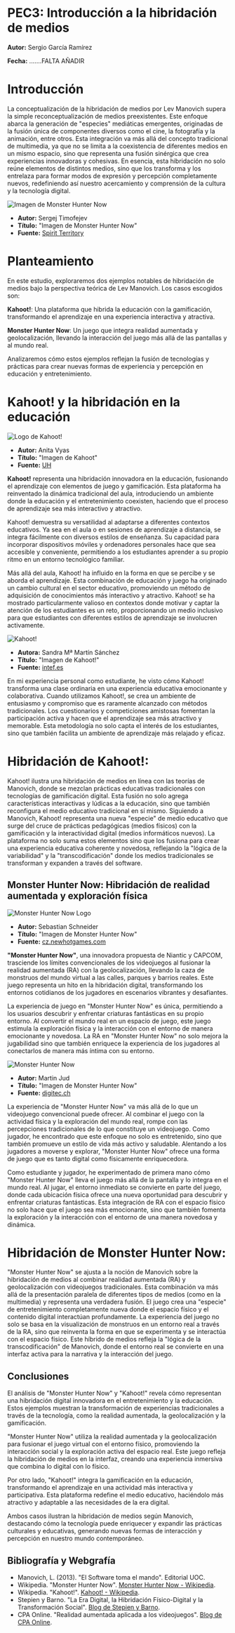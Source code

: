 # PEC3: Introducción a la hibridación de medios 

**Autor:** Sergio García Ramírez 

**Fecha:** .......FALTA AÑADIR

# Introducción
La conceptualización de la hibridación de medios por Lev Manovich supera la simple reconceptualización de medios preexistentes. Este enfoque abarca la generación de "especies" mediáticas emergentes, originadas de la fusión única de componentes diversos como el cine, la fotografía y la animación, entre otros. Esta integración va más allá del concepto tradicional de multimedia, ya que no se limita a la coexistencia de diferentes medios en un mismo espacio, sino que representa una fusión sinérgica que crea experiencias innovadoras y cohesivas. En esencia, esta hibridación no solo reúne elementos de distintos medios, sino que los transforma y los entrelaza para formar modos de expresión y percepción completamente nuevos, redefiniendo así nuestro acercamiento y comprensión de la cultura y la tecnología digital.

![Imagen de Monster Hunter Now](https://spiriterritory.com/images/news/nw25313l.jpg)
- **Autor:** Sergej Timofejev
- **Título:** "Imagen de Monster Hunter Now"
- **Fuente:** [Spirit Territory](https://spiriterritory.com)

# Planteamiento
En este estudio, exploraremos dos ejemplos notables de hibridación de medios bajo la perspectiva teórica de Lev Manovich. Los casos escogidos son:

**Kahoot!**: Una plataforma que hibrida la educación con la gamificación, transformando el aprendizaje en una experiencia interactiva y atractiva.

**Monster Hunter Now**: Un juego que integra realidad aumentada y geolocalización, llevando la interacción del juego más allá de las pantallas y al mundo real.

Analizaremos cómo estos ejemplos reflejan la fusión de tecnologías y prácticas para crear nuevas formas de experiencia y percepción en educación y entretenimiento.

# Kahoot! y la hibridación en la educación

![Logo de Kahoot!](https://venturebeat.com/wp-content/uploads/2017/07/kahoot.png?fit=1132%2C601&strip=all)
  - **Autor:** Anita Vyas
  - **Título:** "Imagen de Kahoot"
  - **Fuente:** [UH](https://www.instruction.uh.edu/2018/12/18/active-learning-with-kahoot/)

**Kahoot!** representa una hibridación innovadora en la educación, fusionando el aprendizaje con elementos de juego y gamificación. Esta plataforma ha reinventado la dinámica tradicional del aula, introduciendo un ambiente donde la educación y el entretenimiento coexisten, haciendo que el proceso de aprendizaje sea más interactivo y atractivo.

Kahoot! demuestra su versatilidad al adaptarse a diferentes contextos educativos. Ya sea en el aula o en sesiones de aprendizaje a distancia, se integra fácilmente con diversos estilos de enseñanza. Su capacidad para incorporar dispositivos móviles y ordenadores personales hace que sea accesible y conveniente, permitiendo a los estudiantes aprender a su propio ritmo en un entorno tecnológico familiar.

Más allá del aula, Kahoot! ha influido en la forma en que se percibe y se aborda el aprendizaje. Esta combinación de educación y juego ha originado un cambio cultural en el sector educativo, promoviendo un método de adquisición de conocimientos más interactivo y atractivo. Kahoot! se ha mostrado particularmente valioso en contextos donde motivar y captar la atención de los estudiantes es un reto, proporcionando un medio inclusivo para que estudiantes con diferentes estilos de aprendizaje se involucren activamente.

![Kahoot!](https://intef.es/wp-content/uploads/2019/11/kahoot_11.jpg)
  - **Autora:** Sandra Mª Martín Sánchez
  - **Título:** "Imagen de Kahoot!"
  - **Fuente:** [intef.es](https://intef.es/wp-content/uploads/2019/11/kahoot_11.jpg)

En mi experiencia personal como estudiante, he visto cómo Kahoot! transforma una clase ordinaria en una experiencia educativa emocionante y colaborativa. Cuando utilizamos Kahoot!, se crea un ambiente de entusiasmo y compromiso que es raramente alcanzado con métodos tradicionales. Los cuestionarios y competiciones amistosas fomentan la participación activa y hacen que el aprendizaje sea más atractivo y memorable. Esta metodología no solo capta el interés de los estudiantes, sino que también facilita un ambiente de aprendizaje más relajado y eficaz.

# Hibridación de Kahoot!:
Kahoot! ilustra una hibridación de medios en línea con las teorías de Manovich, donde se mezclan prácticas educativas tradicionales con tecnologías de gamificación digital. Esta fusión no solo agrega características interactivas y lúdicas a la educación, sino que también reconfigura el medio educativo tradicional en sí mismo. Siguiendo a Manovich, Kahoot! representa una nueva "especie" de medio educativo que surge del cruce de prácticas pedagógicas (medios físicos) con la gamificación y la interactividad digital (medios informáticos nuevos). La plataforma no solo suma estos elementos sino que los fusiona para crear una experiencia educativa coherente y novedosa, reflejando la "lógica de la variabilidad" y la "transcodificación" donde los medios tradicionales se transforman y expanden a través del software.

## Monster Hunter Now: Hibridación de realidad aumentada y exploración física
![Monster Hunter Now Logo](https://img.newhotgames.com/544545682/446544919_3.jpg)
  - **Autor:** Sebastian Schneider
  - **Título:** "Imagen de Monster Hunter Now"
  - **Fuente:** [cz.newhotgames.com](https://cz.newhotgames.com/monster-hunter-now-jak-pouzivat-doporucujici-kody/)

**"Monster Hunter Now"**, una innovadora propuesta de Niantic y CAPCOM, trasciende los límites convencionales de los videojuegos al fusionar la realidad aumentada (RA) con la geolocalización, llevando la caza de monstruos del mundo virtual a las calles, parques y barrios reales. Este juego representa un hito en la hibridación digital, transformando los entornos cotidianos de los jugadores en escenarios vibrantes y desafiantes.

La experiencia de juego en "Monster Hunter Now" es única, permitiendo a los usuarios descubrir y enfrentar criaturas fantásticas en su propio entorno. Al convertir el mundo real en un espacio de juego, este juego estimula la exploración física y la interacción con el entorno de manera emocionante y novedosa. La RA en "Monster Hunter Now" no solo mejora la jugabilidad sino que también enriquece la experiencia de los jugadores al conectarlos de manera más íntima con su entorno.

![Monster Hunter Now](https://www.digitec.ch/im/Files/7/4/9/9/4/8/5/1/Monster_Hunter_Now_Preview_1_2_3.png?impolicy=PictureComponent&resizeWidth=800&resizeHeight=501)
  - **Autor:** Martin Jud
  - **Título:** "Imagen de Monster Hunter Now"
  - **Fuente:** [digitec.ch](https://www.digitec.ch/en/page/monster-hunter-now-ar-game-from-niantic-coming-in-september-27378)

La experiencia de "Monster Hunter Now" va más allá de lo que un videojuego convencional puede ofrecer. Al combinar el juego con la actividad física y la exploración del mundo real, rompe con las percepciones tradicionales de lo que constituye un videojuego. Como jugador, he encontrado que este enfoque no solo es entretenido, sino que también promueve un estilo de vida más activo y saludable. Alentando a los jugadores a moverse y explorar, "Monster Hunter Now" ofrece una forma de juego que es tanto digital como físicamente enriquecedora.

Como estudiante y jugador, he experimentado de primera mano cómo "Monster Hunter Now" lleva el juego más allá de la pantalla y lo integra en el mundo real. Al jugar, el entorno inmediato se convierte en parte del juego, donde cada ubicación física ofrece una nueva oportunidad para descubrir y enfrentar criaturas fantásticas. Esta integración de RA con el espacio físico no solo hace que el juego sea más emocionante, sino que también fomenta la exploración y la interacción con el entorno de una manera novedosa y dinámica.

# Hibridación de Monster Hunter Now:
"Monster Hunter Now" se ajusta a la noción de Manovich sobre la hibridación de medios al combinar realidad aumentada (RA) y geolocalización con videojuegos tradicionales. Esta combinación va más allá de la presentación paralela de diferentes tipos de medios (como en la multimedia) y representa una verdadera fusión. El juego crea una "especie" de entretenimiento completamente nueva donde el espacio físico y el contenido digital interactúan profundamente. La experiencia del juego no solo se basa en la visualización de monstruos en un entorno real a través de la RA, sino que reinventa la forma en que se experimenta y se interactúa con el espacio físico. Este híbrido de medios refleja la "lógica de la transcodificación" de Manovich, donde el entorno real se convierte en una interfaz activa para la narrativa y la interacción del juego.

## Conclusiones

El análisis de "Monster Hunter Now" y "Kahoot!" revela cómo representan una hibridación digital innovadora en el entretenimiento y la educación. Estos ejemplos muestran la transformación de experiencias tradicionales a través de la tecnología, como la realidad aumentada, la geolocalización y la gamificación.

"Monster Hunter Now" utiliza la realidad aumentada y la geolocalización para fusionar el juego virtual con el entorno físico, promoviendo la interacción social y la exploración activa del espacio real. Este juego refleja la hibridación de medios en la interfaz, creando una experiencia inmersiva que combina lo digital con lo físico.

Por otro lado, "Kahoot!" integra la gamificación en la educación, transformando el aprendizaje en una actividad más interactiva y participativa. Esta plataforma redefine el medio educativo, haciéndolo más atractivo y adaptable a las necesidades de la era digital.

Ambos casos ilustran la hibridación de medios según Manovich, destacando cómo la tecnología puede enriquecer y expandir las prácticas culturales y educativas, generando nuevas formas de interacción y percepción en nuestro mundo contemporáneo.

## Bibliografía y Webgrafía

- Manovich, L. (2013). "El Software toma el mando". Editorial UOC.
- Wikipedia. "Monster Hunter Now". [Monster Hunter Now - Wikipedia](https://es.wikipedia.org/wiki/Monster_Hunter_Now).
- Wikipedia. "Kahoot!". [Kahoot! - Wikipedia](https://es.wikipedia.org/wiki/Kahoot!).
- Stepien y Barno. "La Era Digital, la Hibridación Físico-Digital y la Transformación Social". [Blog de Stepien y Barno](https://stepienybarno.es/blog/2017/02/20/la-era-digital-la-hibridacion-fisico-digital-y-la-transformacion-social/).
- CPA Online. "Realidad aumentada aplicada a los videojuegos". [Blog de CPA Online](https://www.cpaonline.es/blog/videojuegos-animacion/realidad-aumentada-aplicada-a-los-videojuegos/).
